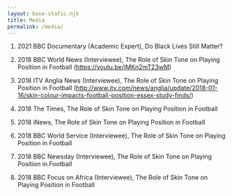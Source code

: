 ```yaml
---
layout: base-static.njk
title: Media
permalink: /media/
---
```


1.  2021
    BBC Documentary (Academic Expert), Do Black Lives Still Matter?

2.  2018
    BBC World News (Interviewee), The Role of Skin Tone on Playing Position in Football (<https://youtu.be/jMKn2mT23wM>)

3.  2018
    ITV Anglia News (Interviewee), The Role of Skin Tone on Playing Position in Football (<http://www.itv.com/news/anglia/update/2018-01-16/skin-colour-impacts-football-position-essex-study-finds/>)

4.  2018
    The Times, The Role of Skin Tone on Playing Position in Football

5.  2018
    iNews, The Role of Skin Tone on Playing Position in Football

6.  2018
    BBC World Service (Interviewee), The Role of Skin Tone on Playing Position in Football

7.  2018
    BBC Newsday (Interviewee), The Role of Skin Tone on Playing Position in Football

8.  2018
    BBC Focus on Africa (Interviewee), The Role of Skin Tone on Playing Position in Football
